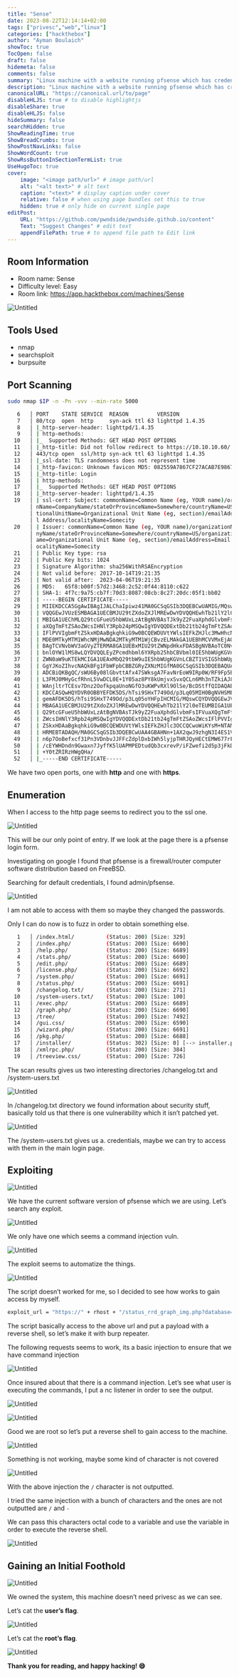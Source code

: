 ```yaml
---
title: "Sense"
date: 2023-08-22T12:14:14+02:00
tags: ["privesc","web","linux"]
categories: ["hackthebox"]
author: "Ayman Boulaich"
showToc: true
TocOpen: false
draft: false
hidemeta: false
comments: false
summary: "Linux machine with a website running pfsense which has credentials leak which help us access to the software. Thanks to a command injection we can access as root."
description: "Linux machine with a website running pfsense which has credentials leak which help us access to the software. Thanks to a command injection we can access as root."
canonicalURL: "https://canonical.url/to/page"
disableHLJS: true # to disable highlightjs
disableShare: true
disableHLJS: false
hideSummary: false
searchHidden: true
ShowReadingTime: true
ShowBreadCrumbs: true
ShowPostNavLinks: false
ShowWordCount: true
ShowRssButtonInSectionTermList: true
UseHugoToc: true
cover:
    image: "<image path/url>" # image path/url
    alt: "<alt text>" # alt text
    caption: "<text>" # display caption under cover
    relative: false # when using page bundles set this to true
    hidden: true # only hide on current single page
editPost:
    URL: "https://github.com/pwndside/pwndside.github.io/content"
    Text: "Suggest Changes" # edit text
    appendFilePath: true # to append file path to Edit link
---
```


## Room Information

- Room name: Sense
- Difficulty level: Easy
- Room link: https://app.hackthebox.com/machines/Sense

![Untitled](/HTB/sense-icon.png)

## Tools Used

- nmap
- searchsploit
- burpsuite

## Port Scanning

```bash
sudo nmap $IP -n -Pn -vvv --min-rate 5000
```

```bash
   6   │ PORT    STATE SERVICE  REASON         VERSION
   7   │ 80/tcp  open  http     syn-ack ttl 63 lighttpd 1.4.35
   8   │ |_http-server-header: lighttpd/1.4.35
   9   │ | http-methods:
  10   │ |_  Supported Methods: GET HEAD POST OPTIONS
  11   │ |_http-title: Did not follow redirect to https://10.10.10.60/
  12   │ 443/tcp open  ssl/http syn-ack ttl 63 lighttpd 1.4.35
  13   │ |_ssl-date: TLS randomness does not represent time
  14   │ |_http-favicon: Unknown favicon MD5: 082559A7867CF27ACAB7E9867A8B320F
  15   │ |_http-title: Login
  16   │ | http-methods:
  17   │ |_  Supported Methods: GET HEAD POST OPTIONS
  18   │ |_http-server-header: lighttpd/1.4.35
  19   │ | ssl-cert: Subject: commonName=Common Name (eg, YOUR name)/organizatio
       │ nName=CompanyName/stateOrProvinceName=Somewhere/countryName=US/organiza
       │ tionalUnitName=Organizational Unit Name (eg, section)/emailAddress=Emai
       │ l Address/localityName=Somecity
  20   │ | Issuer: commonName=Common Name (eg, YOUR name)/organizationName=Compa
       │ nyName/stateOrProvinceName=Somewhere/countryName=US/organizationalUnitN
       │ ame=Organizational Unit Name (eg, section)/emailAddress=Email Address/l
       │ ocalityName=Somecity
  21   │ | Public Key type: rsa
  22   │ | Public Key bits: 1024
  23   │ | Signature Algorithm: sha256WithRSAEncryption
  24   │ | Not valid before: 2017-10-14T19:21:35
  25   │ | Not valid after:  2023-04-06T19:21:35
  26   │ | MD5:   65f8:b00f:57d2:3468:2c52:0f44:8110:c622
  27   │ | SHA-1: 4f7c:9a75:cb7f:70d3:8087:08cb:8c27:20dc:05f1:bb02
  28   │ | -----BEGIN CERTIFICATE-----
  29   │ | MIIEKDCCA5GgAwIBAgIJALChaIpiwz41MA0GCSqGSIb3DQEBCwUAMIG/MQswCQYD
  30   │ | VQQGEwJVUzESMBAGA1UECBMJU29tZXdoZXJlMREwDwYDVQQHEwhTb21lY2l0eTEU
  31   │ | MBIGA1UEChMLQ29tcGFueU5hbWUxLzAtBgNVBAsTJk9yZ2FuaXphdGlvbmFsIFVu
  32   │ | aXQgTmFtZSAoZWcsIHNlY3Rpb24pMSQwIgYDVQQDExtDb21tb24gTmFtZSAoZWcs
  33   │ | IFlPVVIgbmFtZSkxHDAaBgkqhkiG9w0BCQEWDUVtYWlsIEFkZHJlc3MwHhcNMTcx
  34   │ | MDE0MTkyMTM1WhcNMjMwNDA2MTkyMTM1WjCBvzELMAkGA1UEBhMCVVMxEjAQBgNV
  35   │ | BAgTCVNvbWV3aGVyZTERMA8GA1UEBxMIU29tZWNpdHkxFDASBgNVBAoTC0NvbXBh
  36   │ | bnlOYW1lMS8wLQYDVQQLEyZPcmdhbml6YXRpb25hbCBVbml0IE5hbWUgKGVnLCBz
  37   │ | ZWN0aW9uKTEkMCIGA1UEAxMbQ29tbW9uIE5hbWUgKGVnLCBZT1VSIG5hbWUpMRww
  38   │ | GgYJKoZIhvcNAQkBFg1FbWFpbCBBZGRyZXNzMIGfMA0GCSqGSIb3DQEBAQUAA4GN
  39   │ | ADCBiQKBgQC/sWU6By08lGbvttAfx47SWksgA7FavNrEoW9IRp0W/RF9Fp5BQesL
  40   │ | L3FMJ0MHyGcfRhnL5VwDCL0E+1Y05az8PY8kUmjvxSvxQCLn6Mh3nTZkiAJ8vpB0
  41   │ | WAnjltrTCEsv7Dnz2OofkpqaUnoNGfO3uKWPvRXl9OlSe/BcDStffQIDAQABo4IB
  42   │ | KDCCASQwHQYDVR0OBBYEFDK5DS/hTsi9SHxT749Od/p3Lq05MIH0BgNVHSMEgeww
  43   │ | gemAFDK5DS/hTsi9SHxT749Od/p3Lq05oYHFpIHCMIG/MQswCQYDVQQGEwJVUzES
  44   │ | MBAGA1UECBMJU29tZXdoZXJlMREwDwYDVQQHEwhTb21lY2l0eTEUMBIGA1UEChML
  45   │ | Q29tcGFueU5hbWUxLzAtBgNVBAsTJk9yZ2FuaXphdGlvbmFsIFVuaXQgTmFtZSAo
  46   │ | ZWcsIHNlY3Rpb24pMSQwIgYDVQQDExtDb21tb24gTmFtZSAoZWcsIFlPVVIgbmFt
  47   │ | ZSkxHDAaBgkqhkiG9w0BCQEWDUVtYWlsIEFkZHJlc3OCCQCwoWiKYsM+NTAMBgNV
  48   │ | HRMEBTADAQH/MA0GCSqGSIb3DQEBCwUAA4GBAHNn+1AX2qwJ9zhgN3I4ES1Vq84l
  49   │ | n6p7OoBefxcf31Pn3VDnbvJJFFcZdplDxbIWh5lyjpTHRJQyHECtEMW677rFXJAl
  50   │ | /cEYWHDndn9Gwaxn7JyffK5lUAPMPEDtudQb3cxrevP/iFZwefi2d5p3jFkDCcGI
  51   │ | +Y0tZRIRzHWgQHa/
  52   │ |_-----END CERTIFICATE-----
```

We have two open ports, one with **http** and one with **https**.

## Enumeration

When I access to the http page seems to redirect you to the ssl one.

![Untitled](/HTB/sense-1.png)

This will be our only point of entry. If we look at the page there is a pfsense login form.

Investigating on google I found that pfsense is a firewall/router computer software distribution based on FreeBSD. 

Searching for default credentials, I found admin/pfsense.

![Untitled](/HTB/sense-2.png)

I am not able to access with them so maybe they changed the passwords.

Only I can do now is to fuzz in order to obtain something else.

```bash
   1   │ /index.html/          (Status: 200) [Size: 329]
   2   │ /index.php/           (Status: 200) [Size: 6690]
   3   │ /help.php/            (Status: 200) [Size: 6689]
   4   │ /stats.php/           (Status: 200) [Size: 6690]
   5   │ /edit.php/            (Status: 200) [Size: 6689]
   6   │ /license.php/         (Status: 200) [Size: 6692]
   7   │ /system.php/          (Status: 200) [Size: 6691]
   8   │ /status.php/          (Status: 200) [Size: 6691]
   9   │ /changelog.txt/       (Status: 200) [Size: 271]
  10   │ /system-users.txt/    (Status: 200) [Size: 100]
  11   │ /exec.php/            (Status: 200) [Size: 6689]
  12   │ /graph.php/           (Status: 200) [Size: 6690]
  13   │ /tree/                (Status: 200) [Size: 7492]
  14   │ /gui.css/             (Status: 200) [Size: 6590]
  15   │ /wizard.php/          (Status: 200) [Size: 6691]
  16   │ /pkg.php/             (Status: 200) [Size: 6688]
  17   │ /installer/           (Status: 302) [Size: 0] [--> installer.php]
  18   │ /xmlrpc.php/          (Status: 200) [Size: 384]
  19   │ /treeview.css/        (Status: 200) [Size: 726]
```

The scan results gives us two interesting directories /changelog.txt and /system-users.txt

![Untitled](/HTB/sense-3.png)

In /changelog.txt directory we found information about security stuff, basically told us that there is one vulnerability which it isn’t patched yet.

![Untitled](/HTB/sense-4.png)

The /system-users.txt gives us a. credentials, maybe we can try to access with them in the main login page.

## Exploiting

![Untitled](/HTB/sense-5.png)

We have the current software version of pfsense which we are using. Let’s search any exploit.

![Untitled](/HTB/sense-6.png)

We only have one which seems a command injection vuln.

![Untitled](/HTB/sense-8.png)

The exploit seems to automatize the things.

![Untitled](/HTB/sense-7.png)

The script doesn’t worked for me, so I decided to see how works to gain access by myself.

```bash
exploit_url = "https://" + rhost + "/status_rrd_graph_img.php?database=queues;"+"printf+" + "'" + payload + "'|sh"
```

The script basically access to the above url and put a payload with a reverse shell, so let’s make it with burp repeater.

The following requests seems to work, its a basic injection to ensure that we have command injection

![Untitled](/HTB/sense-9.png)

Once insured about that there is a command injection. Let’s see what user is executing the commands, I put a nc listener in order to see the output.

![Untitled](/HTB/sense-10.png)

![Untitled](/HTB/sense-11.png)

Good we are root so let’s put a reverse shell to gain access to the machine.

![Untitled](/HTB/sense-12.png)

Something is not working, maybe some kind of character is not covered

![Untitled](/HTB/sense-13.png)

With the above injection the `/` character is not outputted.

I tried the same injection with a bunch of characters and the ones are not outputted are `/` and `-` 

We can pass this characters octal code to a variable and use the variable in order to execute the reverse shell.

![Untitled](/HTB/sense-14.png)

## Gaining an Initial Foothold

![Untitled](/HTB/sense-15.png)

We owned the system, this machine doesn’t need privesc as we can see.

Let’s cat the **user’s flag**.

![Untitled](/HTB/sense-16.png)

Let’s cat the **root’s flag**.

![Untitled](/HTB/sense-17.png)

**Thank you for reading, and happy hacking! 😄**
